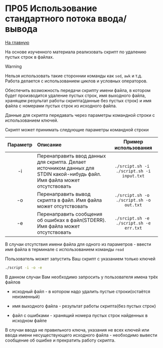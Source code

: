 # ПР05 Использование стандартного потока ввода/вывода

[На главную](/mdk0401.github.io)

На основе изученного материала реализовать скрипт по удалению пустых строк в файлах.

> [!WARNING]
> Нельзя использовать такие стороннии команды как ```sed```, ```awk``` и т.д. Работа делается с использованием циклов и условных операторов.

Обеспечить возможность передачи скрипту имени файла, в котором будет производится удаление пустых строк, имя выходного файла, хранящем результат работы скрипта(данные без пустых строк) и имя файла с номерами пустых строк из исходного файла.

Данные для скрипта передавать через параметры командной строки с использованием ключей.

Скрипт может принимать следующие параметры командной строки

| Параметр | Описание | Пример использования |
| :--: | :-- | :--: |
| -i | Перенаправить ввод данных для скрипта. Делает источником данных для STDIN какой-нибудь файл. Имя файла может отсутствовать | ```./srcipt.sh -i ``` ```./script.sh -i input.txt```|
| -o | Перенаправить вывод скрипта в файл. Имя файла может отсутствовать | ```./srcipt.sh -o ``` ```./script.sh -o out.txt``` |
| -e | Перенаправить сообщения об ошибках в файл(STDERR). Имя файла может отсутствовать | ```./srcipt.sh -e ``` ```./script.sh -e err.txt``` |

В случаи отсутствия имени файла для одного из параметров - ввести имя файла в терминале с использованием команды ```read```

Пользователь может запустить Ваш скрипт с указанием только ключей

```bash
./script -i -o -e
```

В данном случаи Вам необходимо запросить у пользователя имена трёх файлов

+ исходный файл - в котором надо удалить пустые строки(остаётся неизменный)

+ имя выходного файла - результат работы скрипта(без пустых строк)

+ файл с ошибками - хранящий номера пустых строк найденных в исходном файле

В случаи ввода не правильного ключа, указания не всех ключей или ввода имени несуществующего исходного файла - необходимо вывести сообщение об ошибке и прекратить работу скрипта.